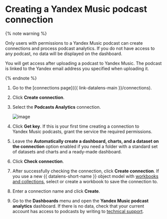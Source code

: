 # Creating a Yandex Music podcast connection


{% note warning %}

Only users with permissions to a Yandex Music podcast can create connections and process podcast analytics. If you do not have access to any podcast, no data will be displayed on the dashboard.

You will get access after uploading a podcast to Yandex Music. The podcast is linked to the Yandex email address you specified when uploading it.

{% endnote %}

1. Go to the [connections page]({{ link-datalens-main }}/connections).
1. Click **Create connection**.
1. Select the **Podcasts Analytics** connection.

   ![image](../../../_assets/datalens/operations/connection/create-podcasts.png)

1. Click **Get key**. If this is your first time creating a connection to Yandex Music podcasts, grant the service the required permissions.
1. Leave the **Automatically create a dashboard, charts, and a dataset on the connection** option enabled if you need a folder with a standard set of datasets and charts and a ready-made dashboard.
1. Click **Check connection**.
1. After successfully checking the connection, click **Create connection**. If you use a new {{ datalens-short-name }} object model with [workbooks and collections](../../../datalens/workbooks-collections/index.md), select or create a workbook to save the connection to.
1. Enter a connection name and click **Create**.
1. Go to the **Dashboards** menu and open the **Yandex Music podcast analytics** dashboard. If there is no data, check that your current account has access to podcasts by writing to [technical support](https://yandex.com/support/music/podcast-authors/statistics.html).
